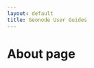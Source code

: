 ```yaml
---
layout: default
title: Geonode User Guides
---
```


<!doctype html>
<html lang="en">
  <head>
    <meta charset="utf-8">
    <title>About</title>
  </head>
  <body>
    <h1>About page</h1>
  </body>
</html>
